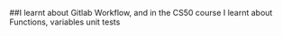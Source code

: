 ##I learnt about Gitlab Workflow, and in the CS50 course I learnt about Functions, variables unit tests 